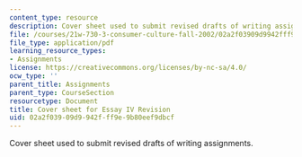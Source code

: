 ```yaml
---
content_type: resource
description: Cover sheet used to submit revised drafts of writing assignments.
file: /courses/21w-730-3-consumer-culture-fall-2002/02a2f03909d9942fff9e9b80eef9dbcf_f02_coveraiv_rev.pdf
file_type: application/pdf
learning_resource_types:
- Assignments
license: https://creativecommons.org/licenses/by-nc-sa/4.0/
ocw_type: ''
parent_title: Assignments
parent_type: CourseSection
resourcetype: Document
title: Cover sheet for Essay IV Revision
uid: 02a2f039-09d9-942f-ff9e-9b80eef9dbcf
---
```

Cover sheet used to submit revised drafts of writing assignments.